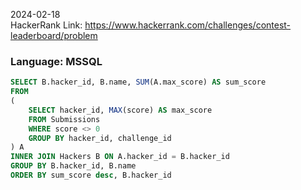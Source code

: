 2024-02-18  
HackerRank Link: https://www.hackerrank.com/challenges/contest-leaderboard/problem

### Language: MSSQL
```sql
SELECT B.hacker_id, B.name, SUM(A.max_score) AS sum_score
FROM 
(
    SELECT hacker_id, MAX(score) AS max_score
    FROM Submissions
    WHERE score <> 0
    GROUP BY hacker_id, challenge_id
) A
INNER JOIN Hackers B ON A.hacker_id = B.hacker_id
GROUP BY B.hacker_id, B.name
ORDER BY sum_score desc, B.hacker_id
